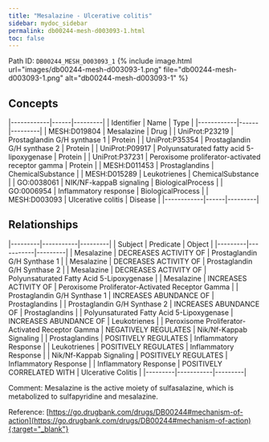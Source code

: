 ```yaml
---
title: "Mesalazine - Ulcerative colitis"
sidebar: mydoc_sidebar
permalink: db00244-mesh-d003093-1.html
toc: false 
---
```



Path ID: `DB00244_MESH_D003093_1`
{% include image.html url="images/db00244-mesh-d003093-1.png" file="db00244-mesh-d003093-1.png" alt="db00244-mesh-d003093-1" %}

## Concepts

|------------|------|---------|
| Identifier | Name | Type    |
|------------|------|---------|
| MESH:D019804 | Mesalazine | Drug |
| UniProt:P23219 | Prostaglandin G/H synthase 1 | Protein |
| UniProt:P35354 | Prostaglandin G/H synthase 2 | Protein |
| UniProt:P09917 | Polyunsaturated fatty acid 5-lipoxygenase | Protein |
| UniProt:P37231 | Peroxisome proliferator-activated receptor gamma | Protein |
| MESH:D011453 | Prostaglandins | ChemicalSubstance |
| MESH:D015289 | Leukotrienes | ChemicalSubstance |
| GO:0038061 | NIK/NF-kappaB signaling | BiologicalProcess |
| GO:0006954 | Inflammatory response | BiologicalProcess |
| MESH:D003093 | Ulcerative colitis | Disease |
|------------|------|---------|

## Relationships

|---------|-----------|---------|
| Subject | Predicate | Object  |
|---------|-----------|---------|
| Mesalazine | DECREASES ACTIVITY OF | Prostaglandin G/H Synthase 1 |
| Mesalazine | DECREASES ACTIVITY OF | Prostaglandin G/H Synthase 2 |
| Mesalazine | DECREASES ACTIVITY OF | Polyunsaturated Fatty Acid 5-Lipoxygenase |
| Mesalazine | INCREASES ACTIVITY OF | Peroxisome Proliferator-Activated Receptor Gamma |
| Prostaglandin G/H Synthase 1 | INCREASES ABUNDANCE OF | Prostaglandins |
| Prostaglandin G/H Synthase 2 | INCREASES ABUNDANCE OF | Prostaglandins |
| Polyunsaturated Fatty Acid 5-Lipoxygenase | INCREASES ABUNDANCE OF | Leukotrienes |
| Peroxisome Proliferator-Activated Receptor Gamma | NEGATIVELY REGULATES | Nik/Nf-Kappab Signaling |
| Prostaglandins | POSITIVELY REGULATES | Inflammatory Response |
| Leukotrienes | POSITIVELY REGULATES | Inflammatory Response |
| Nik/Nf-Kappab Signaling | POSITIVELY REGULATES | Inflammatory Response |
| Inflammatory Response | POSITIVELY CORRELATED WITH | Ulcerative Colitis |
|---------|-----------|---------|

Comment: Mesalazine is the active moiety of sulfasalazine, which is metabolized to sulfapyridine and mesalazine.

Reference: [https://go.drugbank.com/drugs/DB00244#mechanism-of-action](https://go.drugbank.com/drugs/DB00244#mechanism-of-action){:target="_blank"}